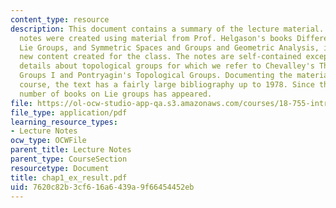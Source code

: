 ```yaml
---
content_type: resource
description: This document contains a summary of the lecture material. These lecture
  notes were created using material from Prof. Helgason's books Differential Geometry,
  Lie Groups, and Symmetric Spaces and Groups and Geometric Analysis, intermixed with
  new content created for the class. The notes are self-contained except for some
  details about topological groups for which we refer to Chevalley's Theory of Lie
  Groups I and Pontryagin's Topological Groups. Documenting the material from the
  course, the text has a fairly large bibliography up to 1978. Since then, a huge
  number of books on Lie groups has appeared.
file: https://ol-ocw-studio-app-qa.s3.amazonaws.com/courses/18-755-introduction-to-lie-groups-fall-2004/7620c82b3cf616a6439a9f66454452eb_chap1_ex_result.pdf
file_type: application/pdf
learning_resource_types:
- Lecture Notes
ocw_type: OCWFile
parent_title: Lecture Notes
parent_type: CourseSection
resourcetype: Document
title: chap1_ex_result.pdf
uid: 7620c82b-3cf6-16a6-439a-9f66454452eb
---
```

